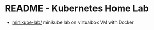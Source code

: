 # README - Kubernetes Home Lab

* [minikube-lab/](minikube-lab/) minikube lab on virtualbox VM with Docker
